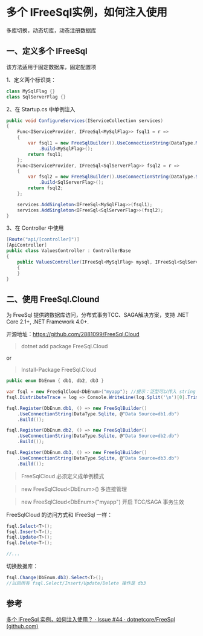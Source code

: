 # 多个 IFreeSql实例，如何注入使用

多库切换，动态切库，动态注册数据库

## 一、定义多个 IFreeSql

该方法适用于固定数据库，固定配置项

1、定义两个标识类：

```csharp
class MySqlFlag {}
class SqlServerFlag {}
```

2、在 Startup.cs 中单例注入

```csharp
public void ConfigureServices(IServiceCollection services)
{
    Func<IServiceProvider, IFreeSql<MySqlFlag>> fsql1 = r =>
    {
        var fsql1 = new FreeSqlBuilder().UseConnectionString(DataType.MySql, "str1")
            .Build<MySqlFlag>();
        return fsql1;
    };
    Func<IServiceProvider, IFreeSql<SqlServerFlag>> fsql2 = r =>
    {
        var fsql2 = new FreeSqlBuilder().UseConnectionString(DataType.SqlServer, "str1")
            .Build<SqlServerFlag>();
        return fsql2;
    };

    services.AddSingleton<IFreeSql<MySqlFlag>>(fsql1);
    services.AddSingleton<IFreeSql<SqlServerFlag>>(fsql2);
}
```

3、在 Controller 中使用

```csharp
[Route("api/[controller]")]
[ApiController]
public class ValuesController : ControllerBase
{
    public ValuesController(IFreeSql<MySqlFlag> mysql, IFreeSql<SqlServerFlag> sqlserver)
    {
    }
}
```

## 二、使用 FreeSql.Clound

为 FreeSql 提供跨数据库访问，分布式事务TCC、SAGA解决方案，支持 .NET Core 2.1+, .NET Framework 4.0+.

开源地址：https://github.com/2881099/FreeSql.Cloud

> dotnet add package FreeSql.Cloud

or

> Install-Package FreeSql.Cloud

```csharp
public enum DbEnum { db1, db2, db3 }

var fsql = new FreeSqlCloud<DbEnum>("myapp"); //提示：泛型可以传入 string
fsql.DistributeTrace = log => Console.WriteLine(log.Split('\n')[0].Trim());

fsql.Register(DbEnum.db1, () => new FreeSqlBuilder()
    .UseConnectionString(DataType.Sqlite, @"Data Source=db1.db")
    .Build());

fsql.Register(DbEnum.db2, () => new FreeSqlBuilder()
    .UseConnectionString(DataType.Sqlite, @"Data Source=db2.db")
    .Build());

fsql.Register(DbEnum.db3, () => new FreeSqlBuilder()
    .UseConnectionString(DataType.Sqlite, @"Data Source=db3.db")
    .Build());
```

> FreeSqlCloud 必须定义成单例模式

> new FreeSqlCloud\<DbEnum\>() 多连接管理

> new FreeSqlCloud\<DbEnum\>("myapp") 开启 TCC/SAGA 事务生效

FreeSqlCloud 的访问方式和 IFreeSql 一样：

```csharp
fsql.Select<T>();
fsql.Insert<T>();
fsql.Update<T>();
fsql.Delete<T>();

//...
```

切换数据库：

```csharp
fsql.Change(DbEnum.db3).Select<T>();
//以后所有 fsql.Select/Insert/Update/Delete 操作是 db3
```

## 参考

[多个 IFreeSql 实例，如何注入使用？ · Issue #44 · dotnetcore/FreeSql (github.com)](https://github.com/dotnetcore/FreeSql/issues/44)
